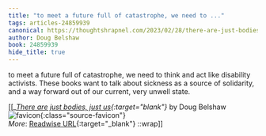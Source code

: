 ```yaml
---
title: "to meet a future full of catastrophe, we need to ..."
tags: articles-24859939
canonical: https://thoughtshrapnel.com/2023/02/28/there-are-just-bodies-just-us/
author: Doug Belshaw
book: 24859939
hide_title: true
---
```


to meet a future full of catastrophe, we need to think and act like disability activists. These books want to talk about sickness as a source of solidarity, and a way forward out of our current, very unwell state.


[[<cite>_[There are just bodies, just us](https://thoughtshrapnel.com/2023/02/28/there-are-just-bodies-just-us/){:target="_blank"}_</cite> by Doug Belshaw ![favicon](https://s2.googleusercontent.com/s2/favicons?domain=thoughtshrapnel.com){:class="source-favicon"}<br>
_More_: [Readwise URL](https://readwise.io/open/484066058){:target="_blank"}
::wrap]]